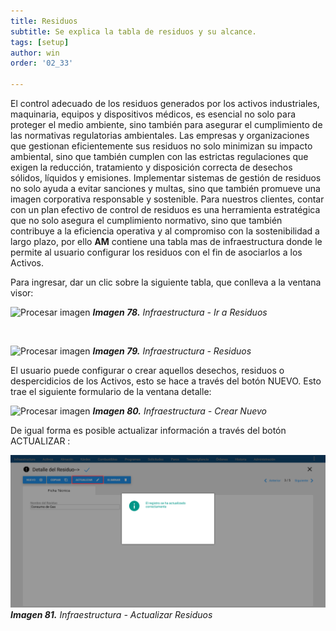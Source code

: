 ```yaml
---
title: Residuos
subtitle: Se explica la tabla de residuos y su alcance.
tags: [setup]
author: win
order: '02_33'

---
```


El control adecuado de los residuos generados por los activos industriales, maquinaria, equipos y dispositivos médicos,  es esencial no solo para proteger el medio ambiente, sino también para asegurar el cumplimiento de las normativas regulatorias ambientales. Las empresas y organizaciones que gestionan eficientemente sus residuos no solo minimizan su impacto ambiental, sino que también cumplen con las estrictas regulaciones que exigen la reducción, tratamiento y disposición correcta de desechos sólidos, líquidos y emisiones. Implementar sistemas de gestión de residuos no solo ayuda a evitar sanciones y multas, sino que también promueve una imagen corporativa responsable y sostenible. Para nuestros clientes, contar con un plan efectivo de control de residuos es una herramienta estratégica que no solo asegura el cumplimiento normativo, sino que también contribuye a la eficiencia operativa y al compromiso con la sostenibilidad a largo plazo, por ello **AM** contiene una tabla mas de infraestructura donde le permite al usuario configurar los residuos con el fin de asociarlos a los <a class="btn cl-white bg-blue px-3">Activos</a>.

Para ingresar, dar un clic sobre la siguiente tabla, que conlleva a la ventana visor:


![Procesar imagen](../../assets/images/cap02/chp02_img83.png)
_**Imagen 78.** Infraestructura - Ir a Residuos_

<br>

![Procesar imagen](../../assets/images/cap02/chp02_img84.png)
_**Imagen 79.** Infraestructura - Residuos_

El usuario puede configurar o crear aquellos desechos, residuos o despercidicios de los Activos, esto se hace a través del botón <a class="btn cl-blue bg-white px-3"> NUEVO</a>. Esto trae el siguiente formulario de la ventana detalle:

![Procesar imagen](../../assets/images/cap02/chp02_img85.png)
_**Imagen 80.** Infraestructura - Crear Nuevo_


De igual forma es posible actualizar información a través del botón <a class="btn blue">ACTUALIZAR <span class="mdi mdi-pencil"></span></a>:


![Procesar imagen](../assets/images/cap02/chp02_img86.png)
_**Imagen 81.** Infraestructura - Actualizar Residuos_